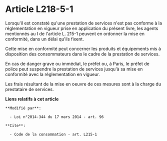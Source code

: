 # Article L218-5-1

Lorsqu'il est constaté qu'une prestation de services n'est pas conforme à la réglementation en vigueur prise en application
du présent livre, les agents mentionnés au I de l'article L. 215-1 peuvent en ordonner la mise en conformité, dans un délai
qu'ils fixent. 

Cette mise en conformité peut concerner les produits et équipements mis à disposition des consommateurs dans le cadre de la
prestation de services. 

En cas de danger grave ou immédiat, le préfet ou, à Paris, le préfet de police peut suspendre la prestation de services
jusqu'à sa mise en conformité avec la réglementation en vigueur. 

Les frais résultant de la mise en oeuvre de ces mesures sont à la charge du prestataire de services.

**Liens relatifs à cet article**

	**Modifié par**:

	  - Loi n°2014-344 du 17 mars 2014 - art. 96

	**Cite**:

	  - Code de la consommation - art. L215-1
